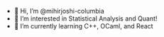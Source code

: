 - 👋 Hi, I’m @mihirjoshi-columbia
- 👀 I’m interested in Statistical Analysis and Quant!
- 🌱 I’m currently learning C++, OCaml, and React
